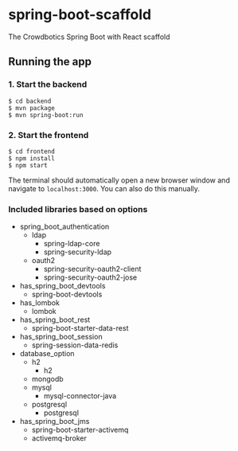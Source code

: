 # spring-boot-scaffold
The Crowdbotics Spring Boot with React scaffold

## Running the app

### 1. Start the backend
```
$ cd backend
$ mvn package
$ mvn spring-boot:run
```

### 2. Start the frontend
```
$ cd frontend
$ npm install
$ npm start
```

The terminal should automatically open a new browser window and navigate to `localhost:3000`. You can also do this manually.

### Included libraries based on options
- spring_boot_authentication
  - ldap
    - spring-ldap-core
    - spring-security-ldap
  - oauth2
    - spring-security-oauth2-client
    - spring-security-oauth2-jose
- has_spring_boot_devtools
  - spring-boot-devtools
- has_lombok
  - lombok
- has_spring_boot_rest
  - spring-boot-starter-data-rest
- has_spring_boot_session
  - spring-session-data-redis
- database_option
  - h2
    - h2
  - mongodb
  - mysql
    - mysql-connector-java
  - postgresql
    - postgresql
- has_spring_boot_jms
  - spring-boot-starter-activemq
  - activemq-broker
